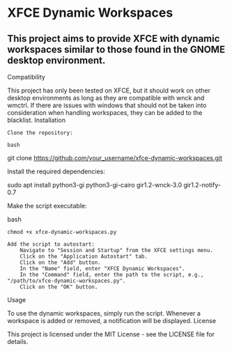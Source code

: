 # XFCE Dynamic Workspaces

## This project aims to provide XFCE with dynamic workspaces similar to those found in the GNOME desktop environment.
Compatibility

This project has only been tested on XFCE, but it should work on other desktop environments as long as they are compatible with wnck and wmctrl. If there are issues with windows that should not be taken into consideration when handling workspaces, they can be added to the blacklist.
Installation

    Clone the repository:

    bash

git clone https://github.com/your_username/xfce-dynamic-workspaces.git

Install the required dependencies:

sudo apt install python3-gi python3-gi-cairo gir1.2-wnck-3.0 gir1.2-notify-0.7

Make the script executable:

bash

    chmod +x xfce-dynamic-workspaces.py

    Add the script to autostart:
        Navigate to "Session and Startup" from the XFCE settings menu.
        Click on the "Application Autostart" tab.
        Click on the "Add" button.
        In the "Name" field, enter "XFCE Dynamic Workspaces".
        In the "Command" field, enter the path to the script, e.g., "/path/to/xfce-dynamic-workspaces.py".
        Click on the "OK" button.

Usage

To use the dynamic workspaces, simply run the script. Whenever a workspace is added or removed, a notification will be displayed.
License

This project is licensed under the MIT License - see the LICENSE file for details.
